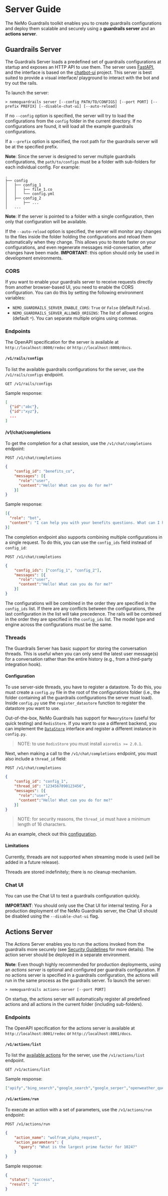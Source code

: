 # Server Guide

The NeMo Guardrails toolkit enables you to create guardrails configurations and deploy them scalable and securely using a **guardrails server** and an **actions server**.

## Guardrails Server

The Guardrails Server loads a predefined set of guardrails configurations at startup and exposes an HTTP API to use them. The server uses [FastAPI](https://fastapi.tiangolo.com/), and the interface is based on the [chatbot-ui](https://github.com/mckaywrigley/chatbot-ui) project. This server is best suited to provide a visual interface/ playground to interact with the bot and try out the rails.

To launch the server:

```
> nemoguardrails server [--config PATH/TO/CONFIGS] [--port PORT] [--prefix PREFIX] [--disable-chat-ui] [--auto-reload]
```

If no `--config` option is specified, the server will try to load the configurations from the `config` folder in the current directory. If no configurations are found, it will load all the example guardrails configurations.

If a `--prefix` option is specified, the root path for the guardrails server will be at the specified prefix.

**Note**: Since the server is designed to server multiple guardrails configurations, the `path/to/configs` must be a folder with sub-folders for each individual config. For example:

```
.
├── config
│   ├── config_1
│   │   ├── file_1.co
│   │   └── config.yml
│   ├── config_2
│       ├── ...
│   ...
```

**Note**: If the server is pointed to a folder with a single configuration, then only that configuration will be available.

If the `--auto-reload` option is specified, the server will monitor any changes to the files inside the folder holding the configurations and reload them automatically when they change. This allows you to iterate faster on your configurations, and even regenerate messages mid-conversation, after changes have been made. **IMPORTANT**: this option should only be used in development environments.

### CORS

If you want to enable your guardrails server to receive requests directly from another browser-based UI, you need to enable the CORS configuration. You can do this by setting the following environment variables:

- `NEMO_GUARDRAILS_SERVER_ENABLE_CORS`: `True` or `False` (default `False`).
- `NEMO_GUARDRAILS_SERVER_ALLOWED_ORIGINS`: The list of allowed origins (default `*`). You can separate multiple origins using commas.

### Endpoints

The OpenAPI specification for the server is available at `http://localhost:8000/redoc` or `http://localhost:8000/docs`.

#### `/v1/rails/configs`

To list the available guardrails configurations for the server, use the `/v1/rails/configs` endpoint.

```
GET /v1/rails/configs
```

Sample response:
```json
[
  {"id":"abc"},
  {"id":"xyz"},
  ...
]
```

#### /v1/chat/completions

To get the completion for a chat session, use the `/v1/chat/completions` endpoint:
```
POST /v1/chat/completions
```
```json
{
    "config_id": "benefits_co",
    "messages": [{
      "role":"user",
      "content":"Hello! What can you do for me?"
    }]
}
```

Sample response:

```json
[{
  "role": "bot",
  "content": "I can help you with your benefits questions. What can I help you with?"
}]
```

The completion endpoint also supports combining multiple configurations in a single request. To do this, you can use the `config_ids` field instead of `config_id`:

```
POST /v1/chat/completions
```
```json
{
    "config_ids": ["config_1", "config_2"],
    "messages": [{
      "role":"user",
      "content":"Hello! What can you do for me?"
    }]
}
```

The configurations will be combined in the order they are specified in the `config_ids` list. If there are any conflicts between the configurations, the last configuration in the list will take precedence. The rails will be combined in the order they are specified in the `config_ids` list. The model type and engine across the configurations must be the same.

### Threads

The Guardrails Server has basic support for storing the conversation threads. This is useful when you can only send the latest user message(s) for a conversation rather than the entire history (e.g., from a third-party integration hook).

#### Configuration

To use server-side threads, you have to register a datastore. To do this, you must create a `config.py` file in the root of the configurations folder (i.e., the folder containing all the guardrails configurations the server must load). Inside `config.py` use the `register_datastore` function to register the datastore you want to use.

Out-of-the-box, NeMo Guardrails has support for `MemoryStore` (useful for quick testing) and `RedisStore`. If you want to use a different backend, you can implement the [`DataStore`](../../nemoguardrails/server/datastore/datastore.py) interface and register a different instance in `config.py`.

> NOTE: to use `RedisStore` you must install `aioredis >= 2.0.1`.

Next, when making a call to the `/v1/chat/completions` endpoint, you must also include a `thread_id` field:

```
POST /v1/chat/completions
```
```json
{
    "config_id": "config_1",
    "thread_id": "1234567890123456",
    "messages": [{
      "role":"user",
      "content":"Hello! What can you do for me?"
    }]
}
```

> NOTE: for security reasons, the `thread_id` must have a minimum length of 16 characters.

As an example, check out this [configuration](../../examples/configs/threads).


#### Limitations

Currently, threads are not supported when streaming mode is used (will be added in a future release).

Threads are stored indefinitely; there is no cleanup mechanism.

### Chat UI

You can use the Chat UI to test a guardrails configuration quickly.

**IMPORTANT**: You should only use the Chat UI for internal testing. For a production deployment of the NeMo Guardrails server, the Chat UI should be disabled using the `--disable-chat-ui` flag.

## Actions Server

The Actions Server enables you to run the actions invoked from the guardrails more securely (see [Security Guidelines](../security/guidelines.md) for more details). The action server should be deployed in a separate environment.

**Note**: Even though highly recommended for production deployments, using an *actions server* is optional and configured per guardrails configuration. If no actions server is specified in a guardrails configuration, the actions will run in the same process as the guardrails server. To launch the server:

```
> nemoguardrails actions-server [--port PORT]
```

On startup, the actions server will automatically register all predefined actions and all actions in the current folder (including sub-folders).

### Endpoints

The OpenAPI specification for the actions server is available at `http://localhost:8001/redoc` or `http://localhost:8001/docs`.

#### `/v1/actions/list`

To list the [available actions](./python-api.md#actions) for the server, use the `/v1/actions/list` endpoint.

```
GET /v1/actions/list
```

Sample response:
```json
["apify","bing_search","google_search","google_serper","openweather_query","searx_search","serp_api_query","wikipedia_query","wolframalpha_query","zapier_nla_query"]
```

#### `/v1/actions/run`

To execute an action with a set of parameters, use the `/v1/actions/run` endpoint:
```
POST /v1/actions/run
```
```json
{
    "action_name": "wolfram_alpha_request",
    "action_parameters": {
      "query": "What is the largest prime factor for 1024?"
    }
}
```

Sample response:

```json
{
  "status": "success",
  "result": "2"
}
```
